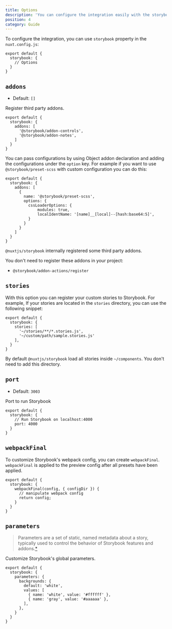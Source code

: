 ```yaml
---
title: Options
description: 'You can configure the integration easily with the storybook property.'
position: 4
category: Guide
---
```


To configure the integration, you can use `storybook` property in the `nuxt.config.js`:

```js{}[nuxt.config.js]
export default {
  storybook: {
    // Options
  }
}
```

## `addons`

- Default: `[]`

Register third party addons.

```js{}[nuxt.config.js]
export default {
  storybook: {
    addons: [
      '@storybook/addon-controls',
      '@storybook/addon-notes',
    ]
  }
}
```

You can pass configurations by using Object addon declaration and adding the configurations under the `option` key. For example if you want to use `@storybook/preset-scss` with custom configuration you can do this:
```js{}[nuxt.config.js]
export default {
  storybook: {
    addons: [
      {
        name: '@storybook/preset-scss',
        options: {
          cssLoaderOptions: {
              modules: true,
              localIdentName: '[name]__[local]--[hash:base64:5]',
          }
        }
      }
    ]
  }
}
```

<alert type="info">

`@nuxtjs/storybook` internally registered some third party addons.

You don't need to register these addons in your project:
- `@storybook/addon-actions/register`

</alert>

## `stories`

With this option you can register your custom stories to Storybook. For example, If your stories are located in the `stories` directory, you can use the following snippet:

```js{}[nuxt.config.js]
export default {
  storybook: {
    stories: [
      '~/stories/**/*.stories.js',
      '~/custom/path/sample.stories.js'
    ],
  }
}
```
<alert type="info">

By default `@nuxtjs/storybook` load all stories inside `~/components`. You don't need to add this directory.

</alert>

## `port`

- Default: `3003`

Port to run Storybook

```js{}[nuxt.config.js]
export default {
  storybook: {
    // Run Storybook on localhost:4000
    port: 4000
  }
}
```

## `webpackFinal`

To customize Storybook's webpack config, you can create `webpackFinal`. `webpackFinal` is applied to the preview config after all presets have been applied.

```js{}[nuxt.config.js]
export default {
  storybook: {
    webpackFinal(config, { configDir }) {
      // manipulate webpack config
      return config;
    }
  }
}
```

## `parameters`
> Parameters are a set of static, named metadata about a story, typically used to control the behavior of Storybook features and addons.[*](https://storybook.js.org/docs/react/writing-stories/parameters)

Customize Storybook's global parameters.  

```js{}[nuxt.config.js]
export default {
  storybook: {
    parameters: {
      backgrounds: {
        default: 'white',
        values: [
          { name: 'white', value: '#ffffff' },
          { name: 'gray', value: '#aaaaaa' },
        ],
      },
    }
  }
}
```